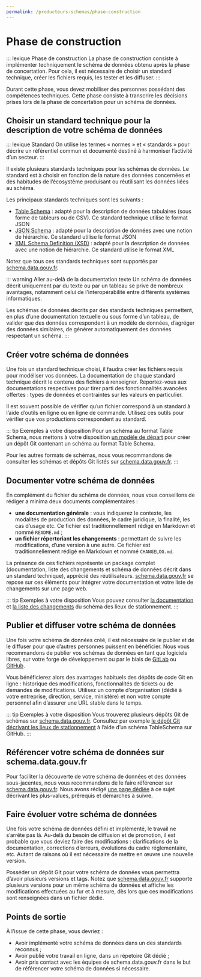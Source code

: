 ```yaml
---
permalink: /producteurs-schemas/phase-construction
---
```


# Phase de construction

::: lexique Phase de construction
La phase de construction consiste à implémenter techniquement le schéma de données obtenu après la phase de concertation. Pour cela, il est nécessaire de choisir un standard technique, créer les fichiers requis, les tester et les diffuser.
:::

Durant cette phase, vous devez mobiliser des personnes possédant des compétences techniques. Cette phase consiste à transcrire les décisions prises lors de la phase de concertation pour un schéma de données.

## Choisir un standard technique pour la description de votre schéma de données

::: lexique Standard
On utilise les termes « normes » et « standards » pour décrire un référentiel commun et documenté destiné à harmoniser l’activité d’un secteur.
:::

Il existe plusieurs standards techniques pour les schémas de données. Le standard est à choisir en fonction de la nature des données concernées et des habitudes de l’écosystème produisant ou réutilisant les données liées au schéma.

Les principaux standards techniques sont les suivants :


- [Table Schema](https://frictionlessdata.io/specs/table-schema/) : adapté pour la description de données tabulaires (sous forme de tableurs ou de CSV). Ce standard technique utilise le format JSON
- [JSON Schema](https://json-schema.org) : adapté pour la description de données avec une notion de hiérarchie. Ce standard utilise le format JSON
- [XML Schema Definition (XSD)](https://www.w3.org/TR/xmlschema11-1/) : adapté pour la description de données avec une notion de hiérarchie. Ce standard utilise le format XML

Notez que tous ces standards techniques sont supportés par [schema.data.gouv.fr](https://schema.data.gouv.fr).

::: warning Aller au-delà de la documentation texte
Un schéma de données décrit uniquement par du texte ou par un tableau se prive de nombreux avantages, notamment celui de l'interopérabilité entre différents systèmes informatiques.

Les schémas de données décrits par des standards techniques permettent, en plus d’une documentation textuelle ou sous forme d’un tableau, de valider que des données correspondent à un modèle de données, d’agréger des données similaires, de générer automatiquement des données respectant un schéma.
:::

## Créer votre schéma de données

Une fois un standard technique choisi, il faudra créer les fichiers requis pour modéliser vos données. La documentation de chaque standard technique décrit le contenu des fichiers à renseigner. Reportez-vous aux documentations respectives pour tirer parti des fonctionnalités avancées offertes : types de données et contraintes sur les valeurs en particulier.

Il est souvent possible de vérifier qu’un fichier correspond à un standard à l’aide d’outils en ligne ou en ligne de commande. Utilisez ces outils pour vérifier que vos productions correspondent au standard.

::: tip Exemples à votre disposition
Pour un schéma au format Table Schema, nous mettons à votre disposition [un modèle de départ](https://github.com/etalab/tableschema-template) pour créer un dépôt Git contenant un schéma au format Table Schema.

Pour les autres formats de schémas, nous vous recommandons de consulter les schémas et dépôts Git listés sur [schema.data.gouv.fr](https://schema.data.gouv.fr).
:::

## Documenter votre schéma de données

En complément du fichier du schéma de données, nous vous conseillons de rédiger a minima deux documents complémentaires :

- **une documentation générale** : vous indiquerez le contexte, les modalités de production des données, le cadre juridique, la finalité, les cas d’usage etc. Ce fichier est traditionnellement rédigé en Markdown et nommé `README.md` ;
- **un fichier répertoriant les changements** : permettant de suivre les modifications, d’une version à une autre. Ce fichier est traditionnellement rédigé en Markdown et nommé `CHANGELOG.md`.

La présence de ces fichiers représente un package complet (documentation, liste des changements et schéma de données décrit dans un standard technique), apprécié des réutilisateurs. [schema.data.gouv.fr](https://schema.data.gouv.fr) se repose sur ces éléments pour intégrer votre documentation et votre liste de changements sur une page web.

::: tip Exemples à votre disposition
Vous pouvez consulter [la documentation](https://github.com/etalab/schema-stationnement/blob/master/README.md) et [la liste des changements](https://github.com/etalab/schema-stationnement/blob/master/CHANGELOG.md) du schéma des lieux de stationnement.
:::


## Publier et diffuser votre schéma de données

Une fois votre schéma de données créé, il est nécessaire de le publier et de le diffuser pour que d’autres personnes puissent en bénéficier. Nous vous recommandons de publier vos schémas de données en tant que logiciels libres, sur votre forge de développement ou par le biais de [GitLab](https://about.gitlab.com) ou [GitHub](https://github.com).

Vous bénéficierez alors des avantages habituels des dépôts de code Git en ligne : historique des modifications, fonctionnalités de tickets ou de demandes de modifications. Utilisez un compte d’organisation (dédié à votre entreprise, direction, service, ministère) et non votre compte personnel afin d’assurer une URL stable dans le temps.

::: tip Exemples à votre disposition
Vous trouverez plusieurs dépôts Git de schémas sur [schema.data.gouv.fr](https://schema.data.gouv.fr). Consultez par exemple [le dépôt Git décrivant les lieux de stationnement](https://github.com/etalab/schema-stationnement) à l’aide d’un schéma TableSchema sur GitHub.
:::

## Référencer votre schéma de données sur schema.data.gouv.fr

Pour faciliter la découverte de votre schéma de données et des données sous-jacentes, nous vous recommandons de le faire référencer sur [schema.data.gouv.fr](https://schema.data.gouv.fr). Nous avons rédigé [une page dédiée](4-integration-schema-datagouv.md) à ce sujet décrivant les plus-values, prérequis et démarches à suivre.

## Faire évoluer votre schéma de données

Une fois votre schéma de données défini et implémenté, le travail ne s’arrête pas là. Au-delà du besoin de diffusion et de promotion, il est probable que vous deviez faire des modifications : clarifications de la documentation, corrections d’erreurs, évolutions du cadre réglementaire, etc. Autant de raisons où il est nécessaire de mettre en œuvre une nouvelle version.

Posséder un dépôt Git pour votre schéma de données vous permettra d’avoir plusieurs versions et tags. Notez que [schema.data.gouv.fr](https://schema.data.gouv.fr) supporte plusieurs versions pour un même schéma de données et affiche les modifications effectuées au fur et à mesure, dès lors que ces modifications sont renseignées dans un fichier dédié.

## Points de sortie
À l’issue de cette phase, vous devriez :

- Avoir implémenté votre schéma de données dans un des standards reconnus ;
- Avoir publié votre travail en ligne, dans un répetoire Git dédié ;
- Avoir pris contact avec les équipes de schema.data.gouv.fr dans le but de référencer votre schéma de données si nécessaire.
